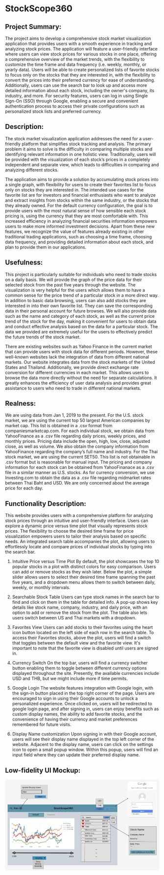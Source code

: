 # StockScope360

## Project Summary:

The project aims to develop a comprehensive stock market visualization application that provides users with a smooth experience in tracking and analyzing stock prices. The application will feature a user-friendly interface where users can view stock prices for various stocks in one place, offering a comprehensive overview of the market trends, with the flexibility to customize the time frame and data frequency (i.e. weekly, monthly, or yearly data). Users will be able to create personalized lists of favorite stocks to focus only on the stocks that they are interested in, with the flexibility to convert the prices into their preferred currency for ease of understanding. Additionally, users can use the search bar to look up and access more detailed information about each stock, including the owner's company, its industry, and more. For security features, users can log in using Single Sign-On (SSO) through Google, enabling a secure and convenient authentication process to access their private configurations such as personalized stock lists and preferred currency.

## Description:

The stock market visualization application addresses the need for a user-friendly platform that simplifies stock tracking and analysis. The primary problem it aims to solve is the difficulty in comparing multiple stocks and identifying relevant information in one holistic view. Traditionally, users will be provided with the visualization of each stock’s prices in a completely independent and separate view, which leads to difficulties in comparing and analyzing different stocks.

The application aims to provide a solution by accumulating stock prices into a single graph, with flexibility for users to create their favorites list to focus only on stocks they are interested in. The intended use cases for the favorite list are for investors and financial enthusiasts who want to analyze and extract insights from stocks within the same industry, or the stocks that they already owned. For the default currency configuration, the goal is to provide users with the most natural sense of how sensible each stock pricing is, using the currency that they are most comfortable with. This increased efficiency in analyzing financial securities information empowers users to make more informed investment decisions. Apart from these new features, we recognize the value of features already existing in other traditional trading applications, such as choosing a time frame, choosing data frequency, and providing detailed information about each stock, and plan to provide them in our applications.

## Usefulness:

This project is particularly suitable for individuals who need to trade stocks on a daily basis. We will provide the graph of the price data for their selected stock from the past five years through the website. The visualization is very helpful for the users which allows them to have a common sense for the price trend of a particular stock in a more direct way. In addition to basic data browsing, users can also add stocks they are interested in into their own favorite list. They can save the corresponding data in their personal account for future browses. We will also provide data such as the name and category of each stock, as well as the current price trend of the stock for the day, making it convenient for users to obtain data and conduct effective analysis based on the data for a particular stock. The data we provided are extremely useful for the users to effectively predict the future trends of the stock market.

There are existing websites such as Yahoo Finance in the current market that can provide users with stock data for different periods. However, these well-known websites lack the integration of data from different national markets. Our website integrates data from the stock markets of the United States and Thailand. Additionally, we provide direct exchange rate conversion for different currencies in each market. This allows users to browse the data more directly without the need for separate calculations. It greatly enhances the efficiency of user data analysis and provides great assistance to users who need to trade in different national markets.

## Realness:

We are using data from Jan 1, 2019 to the present. For the U.S. stock market, we are using the current top 50 largest American companies by market cap. This list is obtained in a .csv format from companiesmarketcap.com. For each individual stock, we obtain data from YahooFinance as a .csv file regarding daily prices, weekly prices, and monthly prices. Pricing data include the open, high, low, close, adjusted close, as well as volume. We also obtain the company information from YahooFinance regarding the company’s full name and industry. For the Thai stock market, we are using the current SET50. This list is not obtainable in .csv format but is reasonable for manual input. The pricing and company information for each stock can be obtained from YahooFinanace as a .csv file in a similar manner as U.S. stocks. As for currency conversion, we use Investing.com to obtain the data as a .csv file regarding midmarket rates between Thai Baht and USD. We are only concerned about the average price for each day.

## Functionality Description:

This website provides users with a comprehensive platform for analyzing stock prices through an intuitive and user-friendly interface. Users can explore a dynamic price versus time plot that visually represents stock prices. The flexibility to choose the desired time frame for price visualization empowers users to tailor their analysis based on specific needs. An integrated search table accompanies the plot, allowing users to effortlessly locate and compare prices of individual stocks by typing into the search bar.

1. Intuitive Price versus Time Plot
   By default, the plot showcases the top 10 popular stocks in a plot with distinct colors for easy comparison. Users can add or remove stocks as they wish later. Below the plot, a simple slider allows users to select their desired time frame spanning the past five years, and a dropdown menu allows them to switch between daily, weekly, or monthly intervals.

2. Searchable Stock Table
   Users can type stock names in the search bar to find and click on them in the table for detailed info. A pop-up shows key details like stock name, company, industry, and daily price, with an option to add or remove the stock from the plot. The table also lets users switch between US and Thai markets with a dropdown.

3. Favorites View
   Users can add stocks to their favorites using the heart icon button located on the left side of each row in the search table. To access their Favorites stocks, above the plot, users will find a switch that toggles between the default view and the favorite view. It's important to note that the favorite view is disabled until users are signed in.

4. Currency Switch
   On the top bar, users will find a currency switcher button enabling them to toggle between different currency options displayed throughout the site. Presently, the available currencies include USD and THB, but we might include more if time permits.

5. Google Login
   The website features integration with Google login, with the sign-in button placed in the top right corner of the page. Users are encouraged to sign in using their Google accounts to unlock a personalized experience. Once clicked on, users will be redirected to google login page, and after signing in, users can enjoy benefits such as custom display names, the ability to add favorite stocks, and the convenience of having their currency and market preferences remembered for future visits.

6. Display Name customization
   Upon signing in with their Google account, users will see their display name displayed in the top left corner of the website. Adjacent to the display name, users can click on the settings icon to open a small popup window. Within this popup, users will find an input field where they can update their preferred display name.

## Low-fidelity UI Mockup:

![UI_mockup](./images/UI_Mockup.png)
